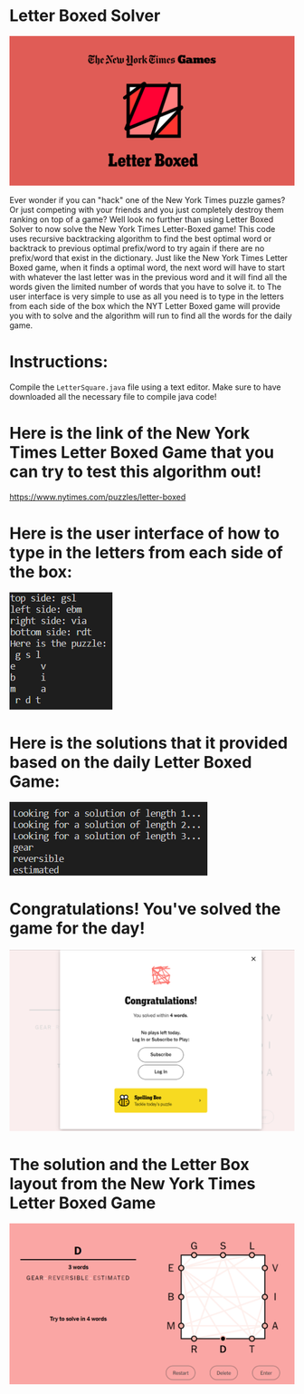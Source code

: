 # Letter Boxed Solver
![Description of the image](img/NYT.png)

Ever wonder if you can "hack" one of the New York Times puzzle games? Or just competing with your friends and you just completely destroy them ranking on top of a game? Well look no further than using Letter Boxed Solver to now solve the New York Times Letter-Boxed game! This code uses recursive backtracking algorithm to find the best optimal word or backtrack to previous optimal prefix/word to try again if there are no prefix/word that exist in the dictionary. Just like the New York Times Letter Boxed game, when it finds a optimal word, the next word will have to start with whatever the last letter was in the previous word and it will find all the words given the limited number of words that you have to solve it. to The user interface is very simple to use as all you need is to type in the letters from each side of the box which the NYT Letter Boxed game will provide you with to solve and the algorithm will run to find all the words for the daily game.

# Instructions: 
Compile the `LetterSquare.java` file using a text editor. Make sure to have downloaded all the necessary file to compile java code!

# Here is the link of the New York Times Letter Boxed Game that you can try to test this algorithm out!

https://www.nytimes.com/puzzles/letter-boxed

# Here is the user interface of how to type in the letters from each side of the box:
![Description of the image](img/letterbox.png)
# Here is the solutions that it provided based on the daily Letter Boxed Game:
![Description of the image](img/solutions.png)

# Congratulations! You've solved the game for the day!
![Description of the image](img/solved.png)

# The solution and the Letter Box layout from the New York Times Letter Boxed Game
![Description of the image](img/solved1.png)
